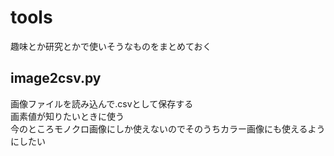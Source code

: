 # tools
趣味とか研究とかで使いそうなものをまとめておく

## image2csv.py  
画像ファイルを読み込んで.csvとして保存する  
画素値が知りたいときに使う  
今のところモノクロ画像にしか使えないのでそのうちカラー画像にも使えるようにしたい
